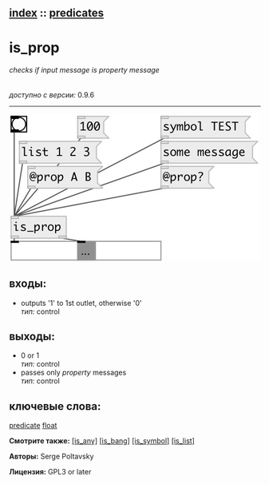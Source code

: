 [index](index.html) :: [predicates](category_predicates.html)
---

# is_prop

###### checks if input message is *property* message

*доступно с версии:* 0.9.6

---




[![example](../examples/img/is_prop.jpg)](../examples/pd/is_prop.pd)









## входы:

* outputs &#39;1&#39; to 1st outlet, otherwise &#39;0&#39;<br>
_тип:_ control



## выходы:

* 0 or 1<br>
_тип:_ control
* passes only *property* messages<br>
_тип:_ control



## ключевые слова:

[predicate](keywords/predicate.html)
[float](keywords/float.html)



**Смотрите также:**
[\[is_any\]](is_any.html)
[\[is_bang\]](is_bang.html)
[\[is_symbol\]](is_symbol.html)
[\[is_list\]](is_list.html)




**Авторы:** Serge Poltavsky




**Лицензия:** GPL3 or later





